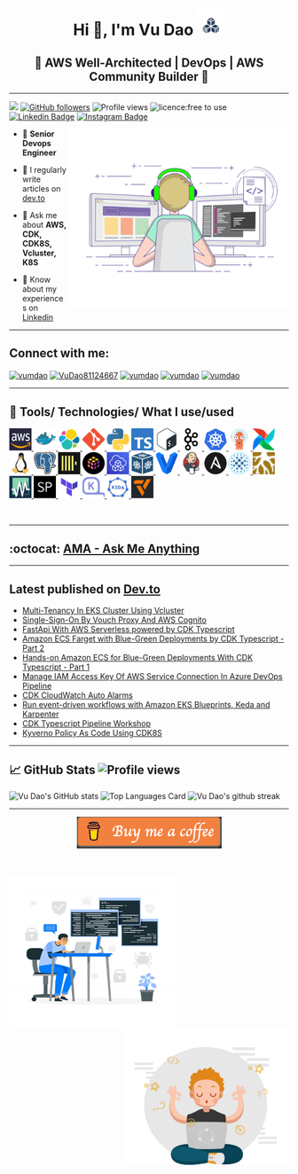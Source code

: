 <h1 align="center">Hi 👋, I'm Vu Dao <img src="assets/cloudopz.png?raw=true" width="50px"></h1>
<h2 align="center"><b>🚀 AWS Well-Architected | DevOps | AWS Community Builder 🚀</b></h2>

---

![](https://visitor-badge.glitch.me/badge?page_id=github.com/vumdao) [![GitHub followers](https://img.shields.io/github/followers/vumdao?label=Followers&style=social)](https://github.com/vumdao/?tab=follow) ![Profile views](https://komarev.com/ghpvc/?username=vumdao&color=blueviolet) ![licence:free to use](https://img.shields.io/badge/licence-free--to--use-blue) [![Linkedin Badge](https://img.shields.io/badge/-vumdao-blue?style=flat&logo=Linkedin&logoColor=white&link=https://www.linkedin.com/in/vu-dao-9280ab43/)](https://www.linkedin.com/in/vu-dao-9280ab43) [![Instagram Badge](https://img.shields.io/badge/-dev.to-black?style=flat&logo=instagram&logoColor=white&link=https://dev.to/vumdao)](https://dev.to/vumdao)


<img align="right" src="assets/coder.gif?raw=true" width="400" height="320" />


- 🔭 **Senior Devops Engineer**

- 📝 I regularly write articles on [dev.to](https://dev.to/vumdao)

- 💬 Ask me about **AWS, CDK, CDK8S, Vcluster, K8S**

- 📄 Know about my experiences on [Linkedin](https://www.linkedin.com/in/vu-dao-9280ab43/)

---

<h2 align="left"><b>Connect with me:</b></h2>
<p align="left">
    <a href="https://dev.to/vumdao" target="blank"><img align="center" src="https://www.vectorlogo.zone/logos/devto/devto-icon.svg" alt="vumdao" height="30" width="40" /></a>
    <a href="https://twitter.com/VuDao81124667" target="blank"><img align="center" src="https://raw.githubusercontent.com/rahuldkjain/github-profile-readme-generator/master/src/images/icons/Social/twitter.svg" alt="VuDao81124667" height="30" width="40" /></a>
    <a href="https://www.linkedin.com/in/vu-dao-9280ab43" target="blank"><img align="center" src="https://raw.githubusercontent.com/rahuldkjain/github-profile-readme-generator/master/src/images/icons/Social/linked-in-alt.svg" alt="vumdao" height="30" width="40" /></a>
    <a href="https://github.com/vumdao" target="blank"><img align="center" src="https://cdn.jsdelivr.net/npm/simple-icons@3.0.1/icons/github.svg" alt="vumdao" height="30" width="40" /></a>
    <a href="https://stackoverflow.com/users/11430272/vumdao" target="blank"><img align="center" src="https://raw.githubusercontent.com/rahuldkjain/github-profile-readme-generator/master/src/images/icons/Social/stack-overflow.svg" alt="vumdao" height="30" width="40" /></a>
</p>

---

<h2>🚀 Tools/ Technologies/ What I use/used</h2>

<p align="left">
    <a href="https://aws.amazon.com" target="_blank"> <img src="assets/aws.png" alt="aws" width="40" height="40"/> </a> <a href="https://www.docker.com/" target="_blank"> <img src="assets/docker-icon.svg" alt="docker" width="40" height="40"/> </a> <a href="https://www.elastic.co" target="_blank"> <img src="assets/elastic-icon.svg" alt="elasticsearch" width="40" height="40"/> </a> <a href="https://github.com/" target="_blank"> <img src="assets/git.png" alt="github" width="40" height="40"/> </a> <a href="https://www.python.org/" target="_blank"> <img src="assets/python-icon.svg" alt="python" width="40" height="40"/> <a href="https://www.typescriptlang.org/" target="_blank"> <img src="assets/typpescript.png" alt="Typescript" width="40" height="40"/> </a> <a href="https://www.gnu.org/software/bash/" target="_blank"> <img src="assets/bash.png" alt="GNUBash" width="40" height="40"/> </a> <a href="https://kafka.apache.org/" target="_blank"> <img src="assets/apache_kafka-icon.svg" alt="kafka" width="40" height="40"/> </a> <a href="https://kubernetes.io" target="_blank"> <img src="assets/kubernetes-icon.svg" alt="kubernetes" width="40" height="40"/> </a> <a href="https://argo-cd.readthedocs.io/en/stable/" target="_blank"> <img src="assets/argocd.png" alt="argocd" width="40" height="40"/> </a> </a> <a href="https://airflow.apache.org/" target="_blank"> <img src="assets/airflow.png" alt="airflow" width="40" height="40"/> </a> <a href="https://www.linux.org/" target="_blank"> <img src="assets/linux.png" alt="linux" width="40" height="40"/> </a> <a href="https://www.postgresql.org/" target="_blank"> <img src="assets/postgresql-icon.svg" alt="postgresql" width="40" height="40"/> </a> <a href="https://clickhouse.tech/" target="_blank"> <img src="assets/clickhouse.png" alt="clickhouse" width="40" height="40"/> </a> <a href="https://www.pulumi.com/" target="_blank"> <img src="assets/pulumi.svg" alt="pulumi" width="40" height="40"/> </a> <a href="https://docs.aws.amazon.com/cdk/latest/guide/getting_started.html" target="_blank"> <img src="assets/cdk.png" alt="awscdk" width="40" height="40"/> </a> <a href="https://cdk8s.io/" target="_blank"> <img src="assets/cdk8s.png" alt="awscdk" width="40" height="40"/> </a> <a href="https://www.vagrantup.com/" target="_blank"> <img src="assets/vagrantup-icon.svg" alt="vagrant" width="40" height="40"/> </a> <a href="https://www.jenkins.io/" target="_blank"> <img src="assets/jenkins-icon.svg" alt="jenkins" width="40" height="40"/> </a> <a href="https://www.ansible.com/" target="_blank"> <img src="assets/ansible-icon.svg" alt="ansible" width="40" height="40"/> </a> <a href="http://www.haproxy.org/" target="_blank"> <img src="assets/haproxy-icon.svg" alt="haproxy" width="40" height="40"/> </a> <a href="https://glowroot.org/" target="_blank"> <img src="assets/glowroot.png" alt="glowroot" width="40" height="40"/> </a> <a href="https://monitoror.com/" target="_blank"> <img src="assets/monitoror.png" alt="monitoror" width="40" height="40"/> </a> <a href="https://getsqlpad.com/en/introduction/" target="_blank"> <img src="assets/sqlpad.png" alt="sqlpad" width="40" height="40"/> </a> <a href="https://www.terraform.io/" target="_blank"> <img src="assets/terraform.png" alt="Terraform" width="40" height="40"/> </a> <a href="https://karpenter.sh" target="_blank"> <img src="assets/karpenter.png" alt="Karpenter" width="40" height="40"/> </a> <a href="https://keda.sh" target="_blank"> <img src="assets/keda.png" alt="KEDA" width="40" height="40"/> </a> <a href="https://www.vcluster.com" target="_blank"> <img src="assets/vcluster.png" alt="Vcluster" width="40" height="40"/> </a>
</p>
<br>

---

## :octocat: [AMA - Ask Me Anything](https://github.com/vumdao/vumdao/discussions/categories/ama-ask-me-anything)

---

## Latest published on [Dev.to](https://dev.to/vumdao)
<!-- DEVTO_LIST:START -->
- [Multi-Tenancy In EKS Cluster Using Vcluster](https://dev.to/aws-builders/multi-tenancy-in-eks-cluster-using-vcluster-2pni)
- [Single-Sign-On By Vouch Proxy And AWS Cognito](https://dev.to/aws-builders/single-sign-on-by-vouch-proxy-and-aws-cognito-427g)
- [FastApi With AWS Serverless powered by CDK Typescript](https://dev.to/aws-builders/fastapi-with-aws-serverless-powered-by-cdk-typescript-58a1)
- [Amazon ECS Farget with Blue-Green Deployments by CDK Typescript - Part 2](https://dev.to/aws-builders/amazon-ecs-farget-with-blue-green-deployments-by-cdk-typescript-part-2-19f1)
- [Hands-on Amazon ECS for Blue-Green Deployments With CDK Typescript - Part 1](https://dev.to/aws-builders/hands-on-amazon-ecs-for-blue-green-deployments-with-cdk-typescript-part-1-4ie3)
- [Manage IAM Access Key Of AWS Service Connection In Azure DevOps Pipeline](https://dev.to/aws-builders/manage-iam-access-key-of-aws-service-connection-in-azure-devops-pipeline-481k)
- [CDK CloudWatch Auto Alarms](https://dev.to/aws-builders/cdk-cloudwatch-auto-alarms-539p)
- [Run event-driven workflows with Amazon EKS Blueprints, Keda and Karpenter](https://dev.to/aws-builders/run-event-driven-workflows-with-amazon-eks-blueprints-keda-and-karpenter-160a)
- [CDK Typescript Pipeline Workshop](https://dev.to/aws-builders/cdk-typescript-pipeline-workshop-4j64)
- [Kyverno Policy As Code Using CDK8S](https://dev.to/aws-builders/kyverno-policy-as-code-using-cdk8s-3ibe)
<!-- DEVTO_LIST:END -->

---

## 📈 GitHub Stats  ![Profile views](https://komarev.com/ghpvc/?username=vumdao&color=blueviolet)
![Vu Dao's GitHub stats](https://github-readme-stats.vercel.app/api?username=vumdao&theme=blue-green&show_icons=true&line_height=27&count_private=true)
![Top Languages Card](https://github-readme-stats.vercel.app/api/top-langs/?username=vumdao&theme=blue-green&langs_count=3)
![Vu Dao's github streak](https://github-readme-streak-stats.herokuapp.com/?user=vumdao&theme=blue-green)

---
<p align='center'>
  <a href="https://www.paypal.com/paypalme/daomvu" target="_blank"> <img src="assets/buymecoffee.png" alt="Buy me a coffee"/> </a>
</p>
<br/>
<br/>

<a target="_blank" rel="noopener noreferrer">
  <img align="left" alt="working" src="assets/end-background.jpeg" width="300" height="270">
  <img align='right' alt="relax" src="assets/giphy.gif" height="250" width="300">
  <br/>
</a>